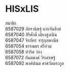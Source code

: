 # H I S x L I S  <br>
  
สมาชิก <br>
6587029 ภัทรานิษฐ์ ผาบจันสิงห์ <br>
6587040 สิริศักดิ์ เผียงสูงเนิน <br>
6587047 จิรภัทร จารุกุลพาณิช <br>
6587054 ธรรณธร ศรีอ่วม <br>
6587058 ปวริศ ว่อง <br>
6587072 กันตพงศ์ วิรเศรษฐ์ <br>
6587092 พงศ์ปณต ศาศวัตตระกูล <br>
